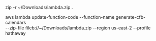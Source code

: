 zip -r ~/Downloads/lambda.zip .

aws lambda update-function-code --function-name generate-cfb-calendars \
--zip-file fileb://~/Downloads/lambda.zip --region us-east-2 --profile hathaway